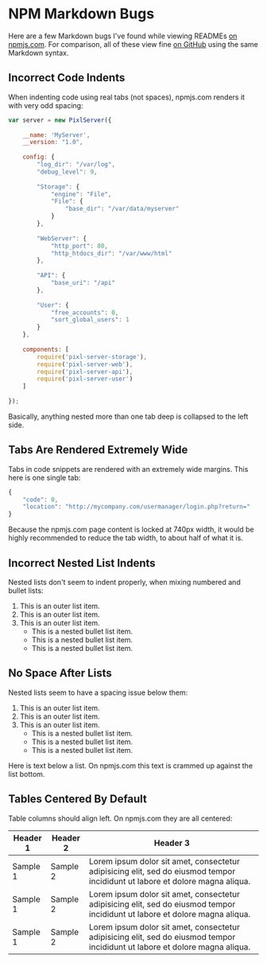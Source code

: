 # NPM Markdown Bugs

Here are a few Markdown bugs I've found while viewing READMEs [on npmjs.com](https://npmjs.com/npm-markdown-bugs).  For comparison, all of these view fine [on GitHub](https://github.com/jhuckaby/npm-markdown-bugs) using the same Markdown syntax.

## Incorrect Code Indents

When indenting code using real tabs (not spaces), npmjs.com renders it with very odd spacing:

```js
var server = new PixlServer({
	
	__name: 'MyServer',
	__version: "1.0",
	
	config: {
		"log_dir": "/var/log",
		"debug_level": 9,
		
		"Storage": {
			"engine": "File",
			"File": {
				"base_dir": "/var/data/myserver"
			}
		},
		
		"WebServer": {
			"http_port": 80,
			"http_htdocs_dir": "/var/www/html"
		},
		
		"API": {
			"base_uri": "/api"
		},
		
		"User": {
			"free_accounts": 0,
			"sort_global_users": 1
		}
	},
	
	components: [
		require('pixl-server-storage'),
		require('pixl-server-web'),
		require('pixl-server-api'),
		require('pixl-server-user')
	]
	
});
```

Basically, anything nested more than one tab deep is collapsed to the left side.

## Tabs Are Rendered Extremely Wide

Tabs in code snippets are rendered with an extremely wide margins.  This here is one single tab:

```js
{
	"code": 0,
	"location": "http://mycompany.com/usermanager/login.php?return="
}
```

Because the npmjs.com page content is locked at 740px width, it would be highly recommended to reduce the tab width, to about half of what it is.

## Incorrect Nested List Indents

Nested lists don't seem to indent properly, when mixing numbered and bullet lists:

1. This is an outer list item.
2. This is an outer list item.
3. This is an outer list item.
	* This is a nested bullet list item.
	* This is a nested bullet list item.
	* This is a nested bullet list item.

## No Space After Lists

Nested lists seem to have a spacing issue below them:

1. This is an outer list item.
2. This is an outer list item.
3. This is an outer list item.
	* This is a nested bullet list item.
	* This is a nested bullet list item.
	* This is a nested bullet list item.

Here is text below a list.  On npmjs.com this text is crammed up against the list bottom.

## Tables Centered By Default

Table columns should align left.  On npmjs.com they are all centered:

| Header 1 | Header 2 | Header 3 |
|----------|----------|----------|
| Sample 1 | Sample 2 | Lorem ipsum dolor sit amet, consectetur adipisicing elit, sed do eiusmod tempor incididunt ut labore et dolore magna aliqua. |
| Sample 1 | Sample 2 | Lorem ipsum dolor sit amet, consectetur adipisicing elit, sed do eiusmod tempor incididunt ut labore et dolore magna aliqua. |
| Sample 1 | Sample 2 | Lorem ipsum dolor sit amet, consectetur adipisicing elit, sed do eiusmod tempor incididunt ut labore et dolore magna aliqua. |

